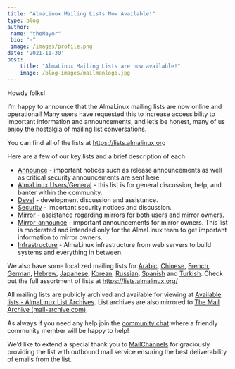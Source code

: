 ```yaml
---
title: "AlmaLinux Mailing Lists Now Available!"
type: blog
author: 
 name: "theMayor"
 bio: "-"
 image: /images/profile.png
date: '2021-11-30'
post:
    title: "AlmaLinux Mailing Lists are now available!"
    image: /blog-images/mailmanlogo.jpg
---
```


Howdy folks!

I’m happy to announce that the AlmaLinux mailing lists are now online and operational! Many users have requested this to increase accessibility to important information and announcements, and let’s be honest, many of us enjoy the nostalgia of mailing list conversations.

You can find all of the lists at https://lists.almalinux.org

Here are a few of our key lists and a brief description of each:

- [Announce](https://lists.almalinux.org/mailman3/lists/announce.lists.almalinux.org/) - important notices such as release announcements as well as critical security announcements are sent here.
- [AlmaLinux Users/General](https://lists.almalinux.org/mailman3/lists/users.lists.almalinux.org/) - this list is for general discussion, help, and banter within the community.
- [Devel](https://lists.almalinux.org/mailman3/lists/devel.lists.almalinux.org/) - development discussion and assistance.
- [Security](https://lists.almalinux.org/mailman3/lists/security.lists.almalinux.org/) - important security notices and discussion.
- [Mirror](https://lists.almalinux.org/mailman3/lists/mirror.lists.almalinux.org/) - assistance regarding mirrors for both users and mirror owners.
- [Mirror-announce](https://lists.almalinux.org/mailman3/lists/mirror-announce.lists.almalinux.org/) - important announcements for mirror owners. This list is moderated and intended only for the AlmaLinux team to get important information to mirror owners.
- [Infrastructure](https://lists.almalinux.org/mailman3/lists/infra.lists.almalinux.org/) - AlmaLinux infrastructure from web servers to build systems and everything in between.

We also have some localized mailing lists for [Arabic](https://lists.almalinux.org/mailman3/lists/users-ar.lists.almalinux.org/), [Chinese](https://lists.almalinux.org/mailman3/lists/users-zh.lists.almalinux.org/), [French](https://lists.almalinux.org/mailman3/lists/users-fr.lists.almalinux.org/), [German](https://lists.almalinux.org/mailman3/lists/users-de.lists.almalinux.org/), [Hebrew](https://lists.almalinux.org/mailman3/lists/users-he.lists.almalinux.org/), [Japanese](https://lists.almalinux.org/mailman3/lists/users-jp.lists.almalinux.org/), [Korean](https://lists.almalinux.org/mailman3/lists/users-kr.lists.almalinux.org/), [Russian](https://lists.almalinux.org/mailman3/lists/users-ru.lists.almalinux.org/), [Spanish](https://lists.almalinux.org/mailman3/lists/users-es.lists.almalinux.org/) and [Turkish](https://lists.almalinux.org/mailman3/lists/users-tr.lists.almalinux.org/). Check out the full assortment of lists at https://lists.almalinux.org/

All mailing lists are publicly archived and available for viewing at [Available lists - AlmaLinux List Archives](https://lists.almalinux.org/archives/). List archives are also mirrored to [The Mail Archive (mail-archive.com)](https://www.mail-archive.com/).

As always if you need any help join the [community chat](https://chat.almalinux.org/) where a friendly community member will be happy to help!

We’d like to extend a special thank you to [MailChannels](https://mailchannels.com/?ref=almalinux) for graciously providing the list with outbound mail service ensuring the best deliverability of emails from the list.
